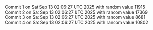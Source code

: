 Commit 1 on Sat Sep 13 02:06:27 UTC 2025 with random value 11915
Commit 2 on Sat Sep 13 02:06:27 UTC 2025 with random value 17369
Commit 3 on Sat Sep 13 02:06:27 UTC 2025 with random value 8681
Commit 4 on Sat Sep 13 02:06:27 UTC 2025 with random value 10802
